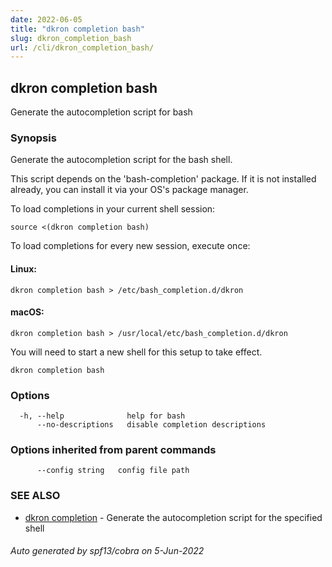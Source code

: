 ```yaml
---
date: 2022-06-05
title: "dkron completion bash"
slug: dkron_completion_bash
url: /cli/dkron_completion_bash/
---
```

## dkron completion bash

Generate the autocompletion script for bash

### Synopsis

Generate the autocompletion script for the bash shell.

This script depends on the 'bash-completion' package.
If it is not installed already, you can install it via your OS's package manager.

To load completions in your current shell session:

	source <(dkron completion bash)

To load completions for every new session, execute once:

#### Linux:

	dkron completion bash > /etc/bash_completion.d/dkron

#### macOS:

	dkron completion bash > /usr/local/etc/bash_completion.d/dkron

You will need to start a new shell for this setup to take effect.


```
dkron completion bash
```

### Options

```
  -h, --help              help for bash
      --no-descriptions   disable completion descriptions
```

### Options inherited from parent commands

```
      --config string   config file path
```

### SEE ALSO

* [dkron completion](/docs/cli/dkron_completion/)	 - Generate the autocompletion script for the specified shell

###### Auto generated by spf13/cobra on 5-Jun-2022
